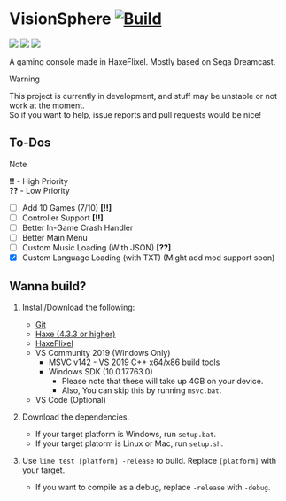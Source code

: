 # VisionSphere [![Build](https://github.com/Joalor64GH/VisionSphere/actions/workflows/main.yml/badge.svg)](https://github.com/Joalor64GH/VisionSphere/actions/workflows/main.yml)
![](https://img.shields.io/github/repo-size/Joalor64GH/VisionSphere)
![](https://img.shields.io/github/issues/Joalor64GH/VisionSphere)
![](https://img.shields.io/badge/balls-in_your_jaws-green)

A gaming console made in HaxeFlixel. Mostly based on Sega Dreamcast.

> [!WARNING]
> This project is currently in development, and stuff may be unstable or not work at the moment. <br>
> So if you want to help, issue reports and pull requests would be nice!

## To-Dos
> [!NOTE]
> **!!** - High Priority <br>
> **??** - Low Priority

* [ ] Add 10 Games (7/10) **[!!]**
* [ ] Controller Support **[!!]**
* [ ] Better In-Game Crash Handler
* [ ] Better Main Menu
* [ ] Custom Music Loading (With JSON) **[??]**
* [X] Custom Language Loading (with TXT) (Might add mod support soon)

## Wanna build?
1. Install/Download the following:
    * [Git](https://git-scm.com/download)
    * [Haxe (4.3.3 or higher)](https://haxe.org/download/version/4.3.3/)
    * [HaxeFlixel](https://haxeflixel.com/documentation/install-haxeflixel/)
    * VS Community 2019 (Windows Only)
        * MSVC v142 - VS 2019 C++ x64/x86 build tools
        * Windows SDK (10.0.17763.0)
            * Please note that these will take up 4GB on your device.
            * Also, You can skip this by running `msvc.bat`.
    * VS Code (Optional)

2. Download the dependencies.
    * If your target platform is Windows, run `setup.bat`.
    * If your target platorm is Linux or Mac, run `setup.sh`.

3. Use `lime test [platform] -release` to build. Replace `[platform]` with your target.
    * If you want to compile as a debug, replace `-release` with `-debug`.